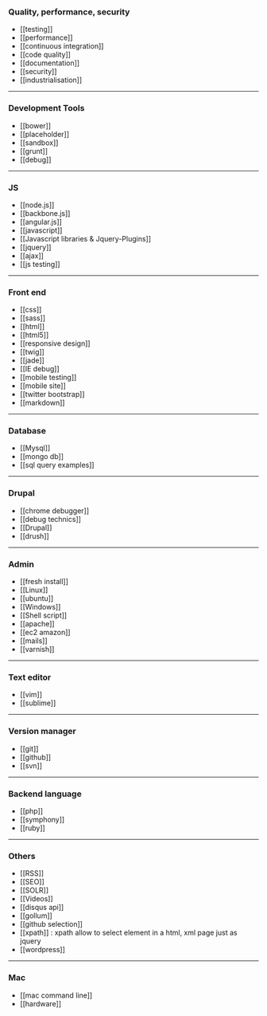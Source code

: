 ### Quality, performance, security
* [[testing]]
* [[performance]]
* [[continuous integration]]
* [[code quality]]  
* [[documentation]]
* [[security]]
* [[industrialisation]]

***


### Development Tools
* [[bower]]
* [[placeholder]]
* [[sandbox]]
* [[grunt]]
* [[debug]]

***

### JS
* [[node.js]]
* [[backbone.js]]
* [[angular.js]]   
* [[javascript]]
* [[Javascript libraries & Jquery-Plugins]]
* [[jquery]]
* [[ajax]]
* [[js testing]]

***

### Front end
* [[css]]
* [[sass]]
* [[html]]
* [[html5]]
* [[responsive design]]
* [[twig]]
* [[jade]]
* [[IE debug]]
* [[mobile testing]] 
* [[mobile site]]
* [[twitter bootstrap]]
* [[markdown]]

***

### Database
* [[Mysql]]
* [[mongo db]]
* [[sql query examples]]

***

### Drupal
* [[chrome debugger]]
* [[debug technics]]
* [[Drupal]]
* [[drush]]

***

### Admin
* [[fresh install]]
* [[Linux]]
* [[ubuntu]]
* [[Windows]]
* [[Shell script]]
* [[apache]]
* [[ec2 amazon]]
* [[mails]]
* [[varnish]]

***

### Text editor
* [[vim]]
* [[sublime]]

***

### Version manager
* [[git]]
* [[github]]
* [[svn]]

***

### Backend language
* [[php]]
* [[symphony]]
* [[ruby]]

***

### Others
* [[RSS]]
* [[SEO]]
* [[SOLR]]
* [[Videos]]
* [[disqus api]]
* [[gollum]]
* [[github selection]]
* [[xpath]] : xpath allow to select element in a html, xml page just as jquery
* [[wordpress]]

***

### Mac
* [[mac command line]]
* [[hardware]]